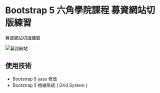 # Bootstrap 5 六角學院課程 募資網站切版練習

[募資網站切版練習](https://ching-code.github.io/crowding-website/)

![募資網站](https://drive.usercontent.google.com/u/0/uc?id=1BU0exjilmK7uuL7acch2FmeYGt3wvszT&export=download)

## 使用技術

-   Bootstrap 5 sass 修改
-   Bootstrap 5 格線系統 ( Grid System )
